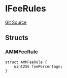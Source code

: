 # IFeeRules
[Git Source](https://github.com/thrackle-io/Tron_Internal/blob/de9d46fc7f857fca8d253f1ed09221b1c3873dd9/src/economic/ruleStorage/RuleDataInterfaces.sol)


## Structs
### AMMFeeRule

```solidity
struct AMMFeeRule {
    uint256 feePercentage;
}
```

